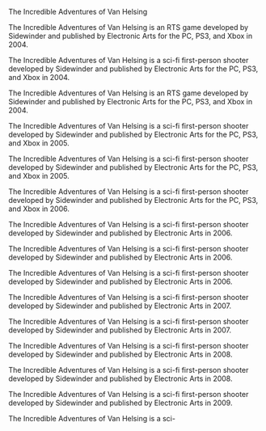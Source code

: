 The Incredible Adventures of Van Helsing

The Incredible Adventures of Van Helsing is an RTS game developed by Sidewinder and published by Electronic Arts for the PC, PS3, and Xbox in 2004.

The Incredible Adventures of Van Helsing is a sci-fi first-person shooter developed by Sidewinder and published by Electronic Arts for the PC, PS3, and Xbox in 2004.

The Incredible Adventures of Van Helsing is an RTS game developed by Sidewinder and published by Electronic Arts for the PC, PS3, and Xbox in 2004.

The Incredible Adventures of Van Helsing is a sci-fi first-person shooter developed by Sidewinder and published by Electronic Arts for the PC, PS3, and Xbox in 2005.

The Incredible Adventures of Van Helsing is a sci-fi first-person shooter developed by Sidewinder and published by Electronic Arts for the PC, PS3, and Xbox in 2005.

The Incredible Adventures of Van Helsing is a sci-fi first-person shooter developed by Sidewinder and published by Electronic Arts for the PC, PS3, and Xbox in 2006.

The Incredible Adventures of Van Helsing is a sci-fi first-person shooter developed by Sidewinder and published by Electronic Arts in 2006.

The Incredible Adventures of Van Helsing is a sci-fi first-person shooter developed by Sidewinder and published by Electronic Arts in 2006.

The Incredible Adventures of Van Helsing is a sci-fi first-person shooter developed by Sidewinder and published by Electronic Arts in 2006.

The Incredible Adventures of Van Helsing is a sci-fi first-person shooter developed by Sidewinder and published by Electronic Arts in 2007.

The Incredible Adventures of Van Helsing is a sci-fi first-person shooter developed by Sidewinder and published by Electronic Arts in 2007.

The Incredible Adventures of Van Helsing is a sci-fi first-person shooter developed by Sidewinder and published by Electronic Arts in 2008.

The Incredible Adventures of Van Helsing is a sci-fi first-person shooter developed by Sidewinder and published by Electronic Arts in 2008.

The Incredible Adventures of Van Helsing is a sci-fi first-person shooter developed by Sidewinder and published by Electronic Arts in 2009.

The Incredible Adventures of Van Helsing is a sci-